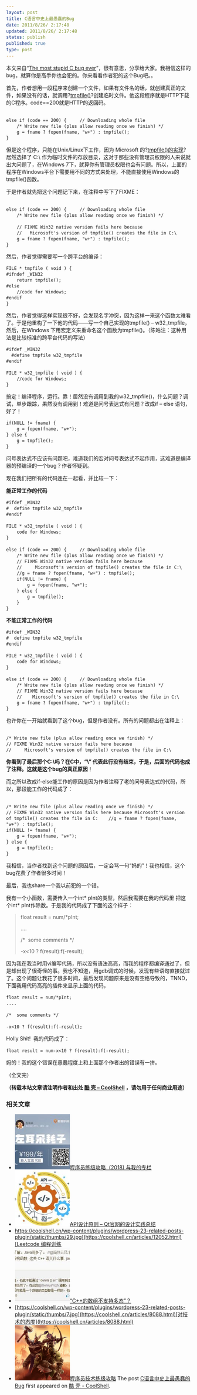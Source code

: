 ```yaml
---
layout: post
title: C语言中史上最愚蠢的Bug
date: 2011/8/26/ 2:17:48
updated: 2011/8/26/ 2:17:48
status: publish
published: true
type: post
---
```


本文来自“[The most stupid C bug ever](http://www.elpauer.org/?p=971)”，很有意思，分享给大家。我相信这样的bug，就算你是高手你也会犯的。你来看看作者犯的这个Bug吧。。


首先，作者想用一段程序来创建一个文件，如果有文件名的话，就创建真正的文件，如果没有的话，就调用?[tmpfile()](http://linux.die.net/man/3/tmpfile)?创建临时文件。他这段程序就是HTTP下载的C程序。code==200就是HTTP的返回码。



```

else if (code == 200) {     // Downloading whole file
    /* Write new file (plus allow reading once we finish) */
    g = fname ? fopen(fname, "w+") : tmpfile();
}
```

但是这个程序，只能在Unix/Linux下工作，因为 Microsoft 的?[tmpfile()的实现](http://msdn.microsoft.com/en-us/library/x8x7sakw.aspx)?居然选择了 C:\ 作为临时文件的存放目录，这对于那些没有管理员权限的人来说就出大问题了，在Windows 7下，就算你有管理员权限也会有问题。所以，上面的程序在Windows平台下需要用不同的方式来处理，不能直接使用Windows的tmpfile()函数。


于是作者就先把这个问题记下来，在注释中写下了FIXME：



```

else if (code == 200) {     // Downloading whole file
    /* Write new file (plus allow reading once we finish) */

    // FIXME Win32 native version fails here because
    //   Microsoft's version of tmpfile() creates the file in C:\
    g = fname ? fopen(fname, "w+") : tmpfile();
}
```

然后，作者觉得需要写一个跨平台的编译：



```
FILE * tmpfile ( void ) {
#ifndef _WIN32
    return tmpfile();
#else
    //code for Windows;
#endif
}
```

然后，作者觉得这样实现很不好，会发现名字冲突，因为这样一来这个函数太难看了。于是他重构了一下他的代码——写一个自己实现的tmpfile() – w32\_tmpfile，然后，在Windows 下用宏定义来重命名这个函数为tmpfile()。（陈皓注：这种用法是比较标准的跨平台代码的写法）




```
#ifdef _WIN32
  #define tmpfile w32_tmpfile
#endif

FILE * w32_tmpfile ( void ) {
    //code for Windows;
}
```

搞定！编译程序，运行。靠！居然没有调用到我的w32\_tmpfile()，什么问题？调试，单步跟踪，果然没有调用到！难道是问号表达式有问题？改成if – else 语句，好了！



```
if(NULL != fname) {
    g = fopen(fname, "w+");
} else {
    g = tmpfile();
}
```

问号表达式不应该有问题吧，难道我们的宏对问号表达式不起作用，这难道是编译器的预编译的一个bug？作者怀疑到。


现在我们把所有的代码连在一起看，并比较一下：


**能正常工作的代码**



```
#ifdef _WIN32
#  define tmpfile w32_tmpfile
#endif

FILE * w32_tmpfile ( void ) {
    code for Windows;
}

else if (code == 200) {     // Downloading whole file
    /* Write new file (plus allow reading once we finish) */
    // FIXME Win32 native version fails here because
    //     Microsoft's version of tmpfile() creates the file in C:\
    //g = fname ? fopen(fname, "w+") : tmpfile();
    if(NULL != fname) {
        g = fopen(fname, "w+");
    } else {
        g = tmpfile();
    }
}
```

**不能正常工作的代码**



```
#ifdef _WIN32
#  define tmpfile w32_tmpfile
#endif

FILE * w32_tmpfile ( void ) {
    code for Windows;
}

else if (code == 200) {     // Downloading whole file
    /* Write new file (plus allow reading once we finish) */
    // FIXME Win32 native version fails here because
    //    Microsoft's version of tmpfile() creates the file in C:\
    g = fname ? fopen(fname, "w+") : tmpfile();
}
```

也许你在一开始就看到了这个bug，但是作者没有。所有的问题都出在注释上：



```

/* Write new file (plus allow reading once we finish) */
// FIXME Win32 native version fails here because
//     Microsoft's version of tmpfile() creates the file in C:\

```

**你看到了最后那个C:\吗？在C中，“\” 代表此行没有结束，于是，后面的代码也成了注释。这就是这个bug的真正原因**！


而之所以改成if-else能工作的原因是因为作者注释了老的问号表达式的代码，所以，那段能工作的代码成了：



```

/* Write new file (plus allow reading once we finish) */
// FIXME Win32 native version fails here because Microsoft's version of tmpfile() creates the file in C:    //g = fname ? fopen(fname, "w+") : tmpfile();
if(NULL != fname) {
    g = fopen(fname, "w+");
} else {
    g = tmpfile();
}
```

我相信，当作者找到这个问题的原因后，一定会骂一句“妈的”！我也相信，这个bug花费了作者很多时间！


最后，我也share一个我以前犯的一个错。


我有一个小函数，需要传入一个int\* pInt的类型，然后我需要在我的代码里 把这个int\* pInt作除数。于是我的代码成了下面的这个样子：



> float result = num/\*pInt;  
> 
> ….
> 
> 
> /\*  some comments \*/
> 
> 
> -x<10 ? f(result):f(-result);
> 
> 


因为我在我当时用vi编写代码，所以没有语法高亮，而我的程序都编译通过了，但是却出现了很奇怪的事。我也不知道，用gdb调式的时候，发现有些语句直接就过了。这个问题让我花了很多时间，最后发现问题原来是没有空格导致的，TNND，下面我用代码高亮的插件来显示上面的代码，



```
float result = num/*pInt;
....

/*  some comments */

-x<10 ? f(result):f(-result); 
```

Holly Shit!  我的代码成了：


`float result = num-x<10 ? f(result):f(-result);`


妈的！我的这个错误在愚蠢程度上和上面那个作者出的错误有一拼。


（全文完）



**（转载本站文章请注明作者和出处 [酷 壳 – CoolShell](https://coolshell.cn/) ，请勿用于任何商业用途）**



### 相关文章

* [![程序员练级攻略（2018)  与我的专栏](../wp-content/uploads/2018/05/300x262-150x150.jpg)](https://coolshell.cn/articles/18360.html)[程序员练级攻略（2018) 与我的专栏](https://coolshell.cn/articles/18360.html)
* [![API设计原则 – Qt官网的设计实践总结](../wp-content/uploads/2017/07/api-design-300x278-2-150x150.jpg)](https://coolshell.cn/articles/18024.html)[API设计原则 – Qt官网的设计实践总结](https://coolshell.cn/articles/18024.html)
* [https://coolshell.cn/wp-content/plugins/wordpress-23-related-posts-plugin/static/thumbs/29.jpg](https://coolshell.cn/articles/12052.html)[Leetcode 编程训练](https://coolshell.cn/articles/12052.html)
* [![“C++的数组不支持多态”？](../wp-content/uploads/2013/04/weibo-150x150.jpg)](https://coolshell.cn/articles/9543.html)[“C++的数组不支持多态”？](https://coolshell.cn/articles/9543.html)
* [https://coolshell.cn/wp-content/plugins/wordpress-23-related-posts-plugin/static/thumbs/7.jpg](https://coolshell.cn/articles/8088.html)[对技术的态度](https://coolshell.cn/articles/8088.html)
* [![程序员技术练级攻略](../wp-content/uploads/2011/07/programmer-150x150.png)](https://coolshell.cn/articles/4990.html)[程序员技术练级攻略](https://coolshell.cn/articles/4990.html)
The post [C语言中史上最愚蠢的Bug](https://coolshell.cn/articles/5388.html) first appeared on [酷 壳 - CoolShell](https://coolshell.cn).